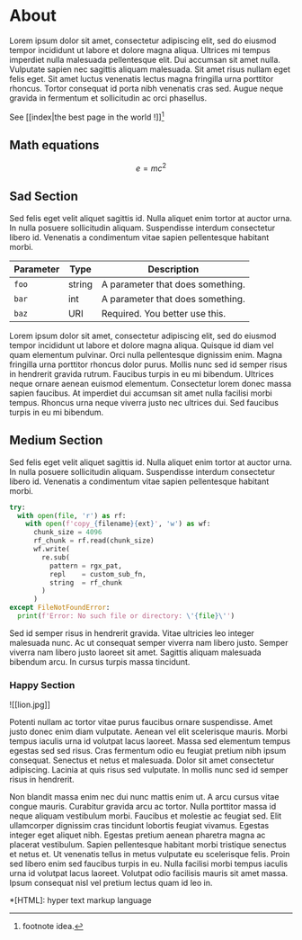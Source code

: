 # About

Lorem ipsum dolor sit amet, consectetur adipiscing elit, sed do eiusmod tempor incididunt ut labore et dolore magna aliqua. Ultrices mi tempus imperdiet nulla malesuada pellentesque elit. Dui accumsan sit amet nulla. Vulputate sapien nec sagittis aliquam malesuada. Sit amet risus nullam eget felis eget. Sit amet luctus venenatis lectus magna fringilla urna porttitor rhoncus. Tortor consequat id porta nibh venenatis cras sed. Augue neque gravida in fermentum et sollicitudin ac orci phasellus.

See [[index|the best page in the world !]][^3]

## Math equations

$$
e=mc^2
$$

## Sad Section

Sed felis eget velit aliquet sagittis id. Nulla aliquet enim tortor at auctor urna. In nulla posuere sollicitudin aliquam. Suspendisse interdum consectetur libero id. Venenatis a condimentum vitae sapien pellentesque habitant morbi.

| Parameter       | Type   | Description |
| --------------- | ------ | ----------- |
| `foo` | string | A parameter that does something. |
| `bar` | int | A parameter that does something. |
| `baz` | URI     | Required. You better use this. |

Lorem ipsum dolor sit amet, consectetur adipiscing elit, sed do eiusmod tempor incididunt ut labore et dolore magna aliqua. Quisque id diam vel quam elementum pulvinar. Orci nulla pellentesque dignissim enim. Magna fringilla urna porttitor rhoncus dolor purus. Mollis nunc sed id semper risus in hendrerit gravida rutrum. Faucibus turpis in eu mi bibendum. Ultrices neque ornare aenean euismod elementum. Consectetur lorem donec massa sapien faucibus. At imperdiet dui accumsan sit amet nulla facilisi morbi tempus. Rhoncus urna neque viverra justo nec ultrices dui. Sed faucibus turpis in eu mi bibendum.

## Medium Section

Sed felis eget velit aliquet sagittis id. Nulla aliquet enim tortor at auctor urna. In nulla posuere sollicitudin aliquam. Suspendisse interdum consectetur libero id. Venenatis a condimentum vitae sapien pellentesque habitant morbi.

```python
try:
  with open(file, 'r') as rf:
    with open(f'copy_{filename}{ext}', 'w') as wf:
      chunk_size = 4096
      rf_chunk = rf.read(chunk_size)
      wf.write(
        re.sub(
          pattern = rgx_pat,
          repl    = custom_sub_fn,
          string  = rf_chunk
        )
      )
except FileNotFoundError:
  print(f'Error: No such file or directory: \'{file}\'')
```

Sed id semper risus in hendrerit gravida. Vitae ultricies leo integer malesuada nunc. Ac ut consequat semper viverra nam libero justo. Semper viverra nam libero justo laoreet sit amet. Sagittis aliquam malesuada bibendum arcu. In cursus turpis massa tincidunt.

### Happy Section

![[lion.jpg]]

Potenti nullam ac tortor vitae purus faucibus ornare suspendisse. Amet justo donec enim diam vulputate. Aenean vel elit scelerisque mauris. Morbi tempus iaculis urna id volutpat lacus laoreet. Massa sed elementum tempus egestas sed sed risus. Cras fermentum odio eu feugiat pretium nibh ipsum consequat. Senectus et netus et malesuada. Dolor sit amet consectetur adipiscing. Lacinia at quis risus sed vulputate. In mollis nunc sed id semper risus in hendrerit.

Non blandit massa enim nec dui nunc mattis enim ut. A arcu cursus vitae congue mauris. Curabitur gravida arcu ac tortor. Nulla porttitor massa id neque aliquam vestibulum morbi. Faucibus et molestie ac feugiat sed. Elit ullamcorper dignissim cras tincidunt lobortis feugiat vivamus. Egestas integer eget aliquet nibh. Egestas pretium aenean pharetra magna ac placerat vestibulum. Sapien pellentesque habitant morbi tristique senectus et netus et. Ut venenatis tellus in metus vulputate eu scelerisque felis. Proin sed libero enim sed faucibus turpis in eu. Nulla facilisi morbi tempus iaculis urna id volutpat lacus laoreet. Volutpat odio facilisis mauris sit amet massa. Ipsum consequat nisl vel pretium lectus quam id leo in.

[^3]: footnote idea.

*[HTML]: hyper text markup language
